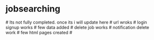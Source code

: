 ﻿# jobsearching

﻿# Its not fully completed. once its i will update here
﻿# url wroks
﻿# login signup works
﻿# few data added
﻿# delete job works
﻿# notification delete work
﻿# few html pages created
﻿# 
